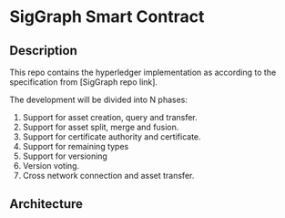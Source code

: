 # SigGraph Smart Contract
## Description
This repo contains the hyperledger implementation as according to the specification from [SigGraph repo link].

The development will be divided into N phases:
1. Support for asset creation, query and transfer.
2. Support for asset split, merge and fusion.
3. Support for certificate authority and certificate.
4. Support for remaining types
5. Support for versioning
6. Version voting.
7. Cross network connection and asset transfer.

## Architecture